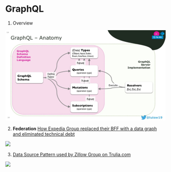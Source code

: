 # GraphQL

1. Overview 

![](GRAPHQL-OVERVIEW.png)

2. **Federation** [How Expedia Group replaced their BFF with a data graph and eliminated technical debt](https://blog.apollographql.com/what-i-learned-at-graphql-summit-f61d6fc6680a)

![](https://miro.medium.com/max/1400/0*tFMwtUDJ656B6Riq.png)

3. [Data Source Pattern used by Zillow Group on Trulia.com](https://blog.apollographql.com/what-i-learned-at-graphql-summit-f61d6fc6680a)

![](https://miro.medium.com/max/1400/1*tOS23fIarfV57vgCg0h3-A.png)


